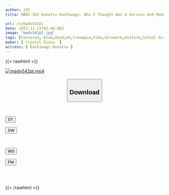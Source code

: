 ```yaml
---
author: j91
title: MADV-542 Konatsu Kashiwagi, Who I Thought Was A Serious And Modest Student, Forced Me To Wear A Swimsuit That Violated School Rules...I Ended Up Having Creampie Sex With Konatsu Over And Over Again.

url: /v/madv542pl
date: 2023-11-11T02:40:00Z
image: "madv542pl.jpg"
tags: [Censored, Blow,Handjob,Creampie,Vibe,Solowork,Uniform,School Girls,Cunnilingus,Big Tits,Beautiful Girl,Cowgirl,Facials,Finger Fuck,69,Slender,Swimsuit,School Uniform,Facesitting,Back	]
maker: [ Crystal Eizou  ]
actress: [ Kashiwagi Konatsu ]
---
```



{{< rawhtml >}}

<div class="video" data-videoid="7KLWx2RoWWSAgqk">
    <a href="javascript:;">
        <img src="https://my.j91.asia/v/madv542pl/madv542pl.jpg" width="WIDTH" height="HEIGHT" alt="madv542pl.mp4" loading="lazy">
    </a>
</div>

<script type="text/javascript" src="https://j91.asia/asset/on-demand-st.js"></script>

<br>
  <link rel="stylesheet" href="https://j91.asia/asset/bs5.css">
  
  <center>
  <button class="btn btn-primary" type="button" data-bs-toggle="collapse" data-bs-target=".multi-collapse" aria-expanded="false" aria-controls="multiCollapseExample1 multiCollapseExample2"><h2>Download</h2></button></center>
</p>
<div class="row">
  <div class="col">
    <div class="collapse multi-collapse" id="multiCollapseExample1">
      <div class="card card-body">
	      	      <br>
<div class="buttons">  
<p><a href="https://streamtape.to/v/7KLWx2RoWWSAgqk" target="_blank"><button class="btn-hover color-3"><i class="fa fa-download"></i> ST</button></a></p>
<p><a href="https://sfastwish.com/8blw3kuz0bni" target="_blank"><button class="btn-hover color-2"><i class="fa fa-download"></i> SW</button></a></p></div>
    </div>
  </div>
</div>
  <div class="col">
    <div class="collapse multi-collapse" id="multiCollapseExample2">
      <div class="card card-body">
	      <br>
<div class="buttons">
<p><a href="javascript:;" target="_blank"><button class="btn-hover color-9"><i class="fa fa-download"></i> WS</button></a></p>
<p><a href="javascript:;" target="_blank"><button class="btn-hover color-8"><i class="fa fa-download"></i> FM</button></a></p></div>
<br><br>
      </div>
    </div>
  </div>
</div>

{{< /rawhtml >}}
